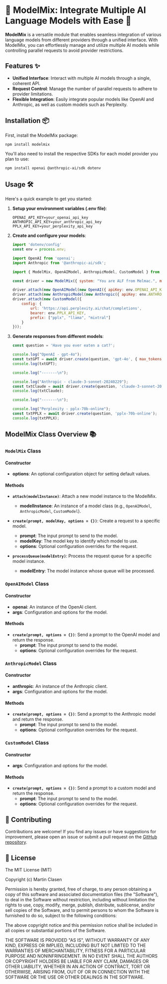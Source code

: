 # 🧬 ModelMix: Integrate Multiple AI Language Models with Ease 🚀

**ModelMix** is a versatile module that enables seamless integration of various language models from different providers through a unified interface. With ModelMix, you can effortlessly manage and utilize multiple AI models while controlling parallel requests to avoid provider restrictions. 

## Features ✨

- **Unified Interface**: Interact with multiple AI models through a single, coherent API.
- **Request Control**: Manage the number of parallel requests to adhere to provider limitations.
- **Flexible Integration**: Easily integrate popular models like OpenAI and Anthropic, as well as custom models such as Perplexity.

## Installation 📦

First, install the ModelMix package:

```bash
npm install modelmix
```

You'll also need to install the respective SDKs for each model provider you plan to use:

```bash
npm install openai @anthropic-ai/sdk dotenv
```

## Usage 🛠️

Here's a quick example to get you started:

1. **Setup your environment variables (.env file)**:
    ```plaintext
    OPENAI_API_KEY=your_openai_api_key
    ANTHROPIC_API_KEY=your_anthropic_api_key
    PPLX_API_KEY=your_perplexity_api_key
    ```

2. **Create and configure your models**:

    ```javascript
    import 'dotenv/config'
    const env = process.env;

    import OpenAI from 'openai';
    import Anthropic from '@anthropic-ai/sdk';

    import { ModelMix, OpenAIModel, AnthropicModel, CustomModel } from 'model-mix';

    const driver = new ModelMix({ system: "You are ALF from Melmac.", max_tokens: 200 });

    driver.attach(new OpenAIModel(new OpenAI({ apiKey: env.OPENAI_API_KEY })));
    driver.attach(new AnthropicModel(new Anthropic({ apiKey: env.ANTHROPIC_API_KEY })));
    driver.attach(new CustomModel({
        config: {
            url: 'https://api.perplexity.ai/chat/completions',
            bearer: env.PPLX_API_KEY,
            prefix: ["pplx", "llama", "mixtral"]
        }
    }));
    ```

3. **Generate responses from different models**:

    ```javascript
    const question = 'Have you ever eaten a cat?';

    console.log("OpenAI - gpt-4o");
    const txtGPT = await driver.create(question, 'gpt-4o', { max_tokens: 100 });
    console.log(txtGPT);

    console.log("-------\n");

    console.log("Anthropic - claude-3-sonnet-20240229");
    const txtClaude = await driver.create(question, 'claude-3-sonnet-20240229', { temperature: 0.5 });
    console.log(txtClaude);

    console.log("-------\n");

    console.log("Perplexity - pplx-70b-online");
    const txtPPLX = await driver.create(question, 'pplx-70b-online');
    console.log(txtPPLX);
    ```

## ModelMix Class Overview 📚

### `ModelMix` Class

#### Constructor
- **options**: An optional configuration object for setting default values.

#### Methods
- **`attach(modelInstance)`**: Attach a new model instance to the ModelMix.
  - **modelInstance**: An instance of a model class (e.g., `OpenAIModel`, `AnthropicModel`, `CustomModel`).

- **`create(prompt, modelKey, options = {})`**: Create a request to a specific model.
  - **prompt**: The input prompt to send to the model.
  - **modelKey**: The model key to identify which model to use.
  - **options**: Optional configuration overrides for the request.

- **`processQueue(modelEntry)`**: Process the request queue for a specific model instance.
  - **modelEntry**: The model instance whose queue will be processed.

### `OpenAIModel` Class

#### Constructor
- **openai**: An instance of the OpenAI client.
- **args**: Configuration and options for the model.

#### Methods
- **`create(prompt, options = {})`**: Send a prompt to the OpenAI model and return the response.
  - **prompt**: The input prompt to send to the model.
  - **options**: Optional configuration overrides for the request.

### `AnthropicModel` Class

#### Constructor
- **anthropic**: An instance of the Anthropic client.
- **args**: Configuration and options for the model.

#### Methods
- **`create(prompt, options = {})`**: Send a prompt to the Anthropic model and return the response.
  - **prompt**: The input prompt to send to the model.
  - **options**: Optional configuration overrides for the request.

### `CustomModel` Class

#### Constructor
- **args**: Configuration and options for the model.

#### Methods
- **`create(prompt, options = {})`**: Send a prompt to a custom model and return the response.
  - **prompt**: The input prompt to send to the model.
  - **options**: Optional configuration overrides for the request.

## 🤝 Contributing

Contributions are welcome! If you find any issues or have suggestions for improvement, please open an issue or submit a pull request on the [GitHub repository](https://github.com/clasen/ModelMix).

## 📄 License

The MIT License (MIT)

Copyright (c) Martin Clasen

Permission is hereby granted, free of charge, to any person obtaining a copy of this software and associated documentation files (the "Software"), to deal in the Software without restriction, including without limitation the rights to use, copy, modify, merge, publish, distribute, sublicense, and/or sell copies of the Software, and to permit persons to whom the Software is furnished to do so, subject to the following conditions:

The above copyright notice and this permission notice shall be included in all copies or substantial portions of the Software.

THE SOFTWARE IS PROVIDED "AS IS", WITHOUT WARRANTY OF ANY KIND, EXPRESS OR IMPLIED, INCLUDING BUT NOT LIMITED TO THE WARRANTIES OF MERCHANTABILITY, FITNESS FOR A PARTICULAR PURPOSE AND NONINFRINGEMENT. IN NO EVENT SHALL THE AUTHORS OR COPYRIGHT HOLDERS BE LIABLE FOR ANY CLAIM, DAMAGES OR OTHER LIABILITY, WHETHER IN AN ACTION OF CONTRACT, TORT OR OTHERWISE, ARISING FROM, OUT OF OR IN CONNECTION WITH THE SOFTWARE OR THE USE OR OTHER DEALINGS IN THE SOFTWARE.
